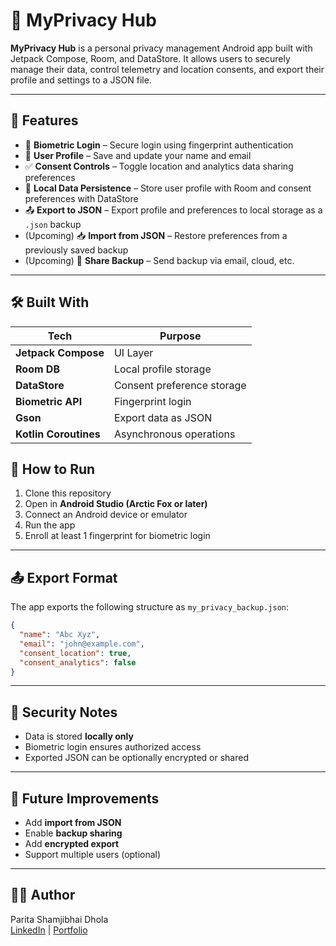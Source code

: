 # 📱 MyPrivacy Hub

**MyPrivacy Hub** is a personal privacy management Android app built with Jetpack Compose, Room, and DataStore. It allows users to securely manage their data, control telemetry and location consents, and export their profile and settings to a JSON file.

---

## 🚀 Features

- 🔐 **Biometric Login** – Secure login using fingerprint authentication  
- 🧾 **User Profile** – Save and update your name and email  
- ✅ **Consent Controls** – Toggle location and analytics data sharing preferences  
- 💾 **Local Data Persistence** – Store user profile with Room and consent preferences with DataStore  
- 📤 **Export to JSON** – Export profile and preferences to local storage as a `.json` backup  
- (Upcoming) 📥 **Import from JSON** – Restore preferences from a previously saved backup  
- (Upcoming) 🔗 **Share Backup** – Send backup via email, cloud, etc.

---

## 🛠 Built With

| Tech                | Purpose                          |
|---------------------|----------------------------------|
| **Jetpack Compose** | UI Layer                         |
| **Room DB**         | Local profile storage            |
| **DataStore**       | Consent preference storage       |
| **Biometric API**   | Fingerprint login                |
| **Gson**            | Export data as JSON              |
| **Kotlin Coroutines** | Asynchronous operations       |


## 🧪 How to Run

1. Clone this repository  
2. Open in **Android Studio (Arctic Fox or later)**  
3. Connect an Android device or emulator  
4. Run the app  
5. Enroll at least 1 fingerprint for biometric login

---

## 📤 Export Format

The app exports the following structure as `my_privacy_backup.json`:

```json
{
  "name": "Abc Xyz",
  "email": "john@example.com",
  "consent_location": true,
  "consent_analytics": false
}
```

---

## 🔐 Security Notes

- Data is stored **locally only**
- Biometric login ensures authorized access
- Exported JSON can be optionally encrypted or shared

---

## 📌 Future Improvements

- Add **import from JSON**
- Enable **backup sharing**
- Add **encrypted export**
- Support multiple users (optional)

---

## 👩‍💻 Author

Parita Shamjibhai Dhola  
[LinkedIn](#) | [Portfolio](#)

